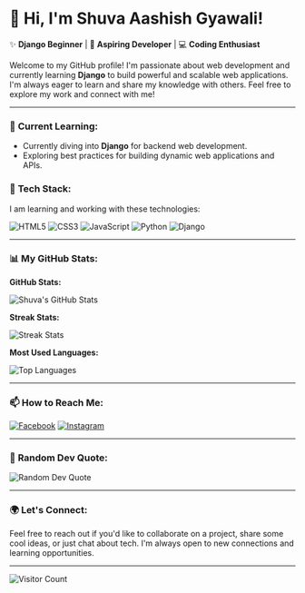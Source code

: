 # 👋 Hi, I'm **Shuva Aashish Gyawali**!

✨ **Django Beginner** | 🚀 **Aspiring Developer** | 💻 **Coding Enthusiast**

Welcome to my GitHub profile! I'm passionate about web development and currently learning **Django** to build powerful and scalable web applications. I'm always eager to learn and share my knowledge with others. Feel free to explore my work and connect with me!

---

### 🌱 **Current Learning:**
- Currently diving into **Django** for backend web development.
- Exploring best practices for building dynamic web applications and APIs.

### 🚀 **Tech Stack:**
I am learning and working with these technologies:

![HTML5](https://img.shields.io/badge/html5-%23E34F26.svg?style=for-the-badge&logo=html5&logoColor=white)
![CSS3](https://img.shields.io/badge/css3-%231572B6.svg?style=for-the-badge&logo=css3&logoColor=white)
![JavaScript](https://img.shields.io/badge/javascript-%23323330.svg?style=for-the-badge&logo=javascript&logoColor=%23F7DF1E)
![Python](https://img.shields.io/badge/python-3670A0?style=for-the-badge&logo=python&logoColor=ffdd54)
![Django](https://img.shields.io/badge/django-%23092E20.svg?style=for-the-badge&logo=django&logoColor=white)

---

### 📊 **My GitHub Stats:**

**GitHub Stats:**

![Shuva's GitHub Stats](https://github-readme-stats.vercel.app/api?username=shuvaaashish&theme=dark&hide_border=true&include_all_commits=true&count_private=true)

**Streak Stats:**

![Streak Stats](https://github-readme-streak-stats.herokuapp.com/?user=shuvaaashish&theme=dark&hide_border=false)

**Most Used Languages:**

![Top Languages](https://github-readme-stats.vercel.app/api/top-langs/?username=shuvaaashish&theme=dark&hide_border=true&include_all_commits=true&count_private=true&layout=compact)

---

### 📫 **How to Reach Me:**

[![Facebook](https://img.shields.io/badge/Facebook-%231877F2.svg?logo=Facebook&logoColor=white)](https://facebook.com/shuvaaashis.gyawali)
[![Instagram](https://img.shields.io/badge/Instagram-%23E4405F.svg?logo=Instagram&logoColor=white)](https://instagram.com/shuva_aashish9/)


---

### 🌟 **Random Dev Quote:**
![Random Dev Quote](https://quotes-github-readme.vercel.app/api?type=vetical&theme=radical)

---

### 🌍 **Let's Connect:**
Feel free to reach out if you'd like to collaborate on a project, share some cool ideas, or just chat about tech. I'm always open to new connections and learning opportunities.

---

![Visitor Count](https://visitcount.itsvg.in/api?id=shuvaaashish&icon=10&color=1)
